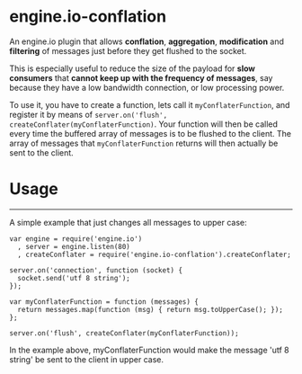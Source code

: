engine.io-conflation
====================

An engine.io plugin that allows **conflation**, **aggregation**, **modification** and **filtering** of messages just before they get flushed to the socket.

This is especially useful to reduce the size of the payload for **slow consumers** that **cannot keep up with the frequency of messages**, say because they have a low bandwidth connection, or low processing power.

To use it, you have to create a function, lets call it `myConflaterFunction`, and register it by means of `server.on('flush', createConflater(myConflaterFunction)`. Your function will then be called every time the buffered array of messages is to be flushed to the client. The array of messages that `myConflaterFunction` returns will then actually be sent to the client.

# Usage #
---------

A simple example that just changes all messages to upper case:

```
var engine = require('engine.io')
  , server = engine.listen(80)
  , createConflater = require('engine.io-conflation').createConflater;

server.on('connection', function (socket) {
  socket.send('utf 8 string');
});

var myConflaterFunction = function (messages) {
  return messages.map(function (msg) { return msg.toUpperCase(); });
};

server.on('flush', createConflater(myConflaterFunction));

```

In the example above, myConflaterFunction would make the message 'utf 8 string' be sent to the client in upper case.